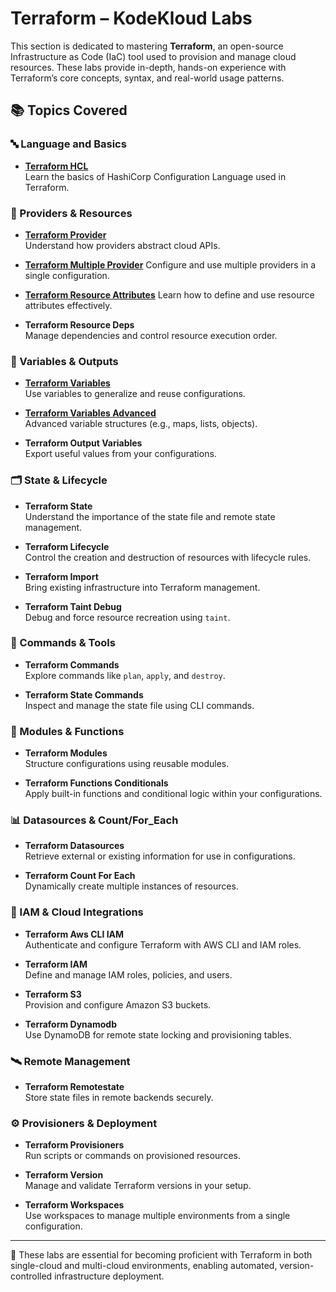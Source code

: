 # Terraform – KodeKloud Labs

This section is dedicated to mastering **Terraform**, an open-source Infrastructure as Code (IaC) tool used to provision and manage cloud resources. These labs provide in-depth, hands-on experience with Terraform’s core concepts, syntax, and real-world usage patterns.

## 📚 Topics Covered

### 🔤 Language and Basics
- [**Terraform HCL**](Terraform%20Hcl/terraform_hcl.md)  
  Learn the basics of HashiCorp Configuration Language used in Terraform.

### 🔌 Providers & Resources
- [**Terraform Provider**](Terraform%20Provider/terraform_provider.md)  
  Understand how providers abstract cloud APIs.

- [**Terraform Multiple Provider**](Terraform%20Multiple%20Provider/terraform_multiple_provider.md) 
  Configure and use multiple providers in a single configuration.

- [**Terraform Resource Attributes**](Terraform%20Resource%20Attributes/terraform_resource_attributes.md) 
  Learn how to define and use resource attributes effectively.

- **Terraform Resource Deps**  
  Manage dependencies and control resource execution order.

### 🧮 Variables & Outputs
- [**Terraform Variables**](Terraform%20Variables/terraform_variables.md)  
  Use variables to generalize and reuse configurations.

- [**Terraform Variables Advanced**](Terraform%20Variables%20Advanced/terraform_variables_advanced.md)  
  Advanced variable structures (e.g., maps, lists, objects).

- **Terraform Output Variables**  
  Export useful values from your configurations.

### 🗂 State & Lifecycle
- **Terraform State**  
  Understand the importance of the state file and remote state management.

- **Terraform Lifecycle**  
  Control the creation and destruction of resources with lifecycle rules.

- **Terraform Import**  
  Bring existing infrastructure into Terraform management.

- **Terraform Taint Debug**  
  Debug and force resource recreation using `taint`.

### 📜 Commands & Tools
- **Terraform Commands**  
  Explore commands like `plan`, `apply`, and `destroy`.

- **Terraform State Commands**  
  Inspect and manage the state file using CLI commands.

### 🧩 Modules & Functions
- **Terraform Modules**  
  Structure configurations using reusable modules.

- **Terraform Functions Conditionals**  
  Apply built-in functions and conditional logic within your configurations.

### 📊 Datasources & Count/For_Each
- **Terraform Datasources**  
  Retrieve external or existing information for use in configurations.

- **Terraform Count For Each**  
  Dynamically create multiple instances of resources.

### 🔐 IAM & Cloud Integrations
- **Terraform Aws CLI IAM**  
  Authenticate and configure Terraform with AWS CLI and IAM roles.

- **Terraform IAM**  
  Define and manage IAM roles, policies, and users.

- **Terraform S3**  
  Provision and configure Amazon S3 buckets.

- **Terraform Dynamodb**  
  Use DynamoDB for remote state locking and provisioning tables.

### 🛰 Remote Management
- **Terraform Remotestate**  
  Store state files in remote backends securely.

### ⚙️ Provisioners & Deployment
- **Terraform Provisioners**  
  Run scripts or commands on provisioned resources.

- **Terraform Version**  
  Manage and validate Terraform versions in your setup.

- **Terraform Workspaces**  
  Use workspaces to manage multiple environments from a single configuration.

---

🧠 These labs are essential for becoming proficient with Terraform in both single-cloud and multi-cloud environments, enabling automated, version-controlled infrastructure deployment.
